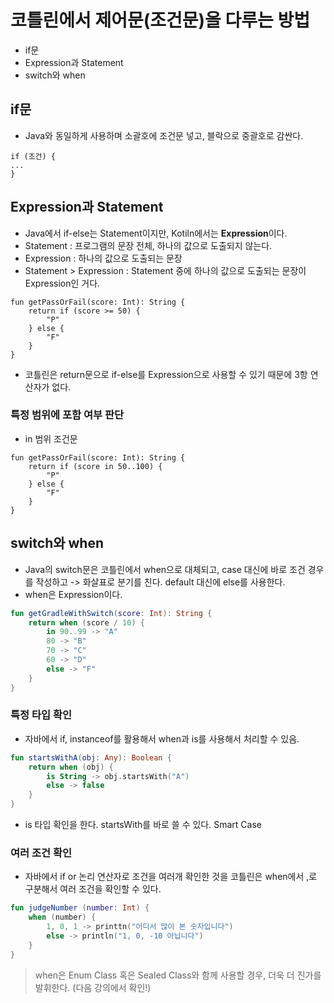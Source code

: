 # 코틀린에서 제어문(조건문)을 다루는 방법
- if문
- Expression과 Statement
- switch와 when

## if문 
- Java와 동일하게 사용하며 소괄호에 조건문 넣고, 블락으로 중괄호로 감싼다.
```kotiln
if (조건) {
...
}
```
## Expression과 Statement
- Java에서 if-else는 Statement이지만, Kotiln에서는 **Expression**이다.
- Statement : 프로그램의 문장 전체, 하나의 값으로 도출되지 않는다.
- Expression : 하나의 값으로 도출되는 문장
- Statement > Expression : Statement 중에 하나의 값으로 도출되는 문장이 Expression인 거다.

```kotiln
fun getPassOrFail(score: Int): String {
    return if (score >= 50) { 
        "P"
    } else {
        "F"
    }
}
```
- 코틀린은 return문으로 if-else를 Expression으로 사용할 수 있기 때문에 3항 연산자가 없다.

### 특정 범위에 포함 여부 판단
- in 범위 조건문

```kotiln
fun getPassOrFail(score: Int): String {
    return if (score in 50..100) { 
        "P"
    } else {
        "F"
    }
}
```

## switch와 when
- Java의 switch문은 코틀린에서 when으로 대체되고, case 대신에 바로 조건 경우를 작성하고 -> 화살표로 분기를 친다. default 대신에 else를 사용한다.
- when은 Expression이다.
```kotlin
fun getGradleWithSwitch(score: Int): String {
    return when (score / 10) {
        in 90..99 -> "A"
        80 -> "B"
        70 -> "C"
        60 -> "D"
        else -> "F"
    }
}
```

### 특정 타입 확인
- 자바에서 if, instanceof를 활용해서 when과 is를 사용해서 처리할 수 있음.
```kotlin
fun startsWithA(obj: Any): Boolean {
    return when (obj) {
        is String -> obj.startsWith("A")
        else -> false
    }
}
```
- is 타입 확인을 한다. startsWith를 바로 쓸 수 있다. Smart Case

### 여러 조건 확인
- 자바에서 if or 논리 연산자로 조건을 여러개 확인한 것을 코틀린은 when에서 ,로 구분해서 여러 조건을 확인할 수 있다.

```kotlin
fun judgeNumber (number: Int) {
    when (number) {
        1, 0, 1 -> printtn("어디서 많이 본 숫자입니다")
        else -> println("1, 0, -10 아닙니다")
    }
}
```


> when은 Enum Class 혹은 Sealed Class와 함께 사용할 경우, 더욱 더 진가를 발휘한다. (다음 강의에서 확인!)